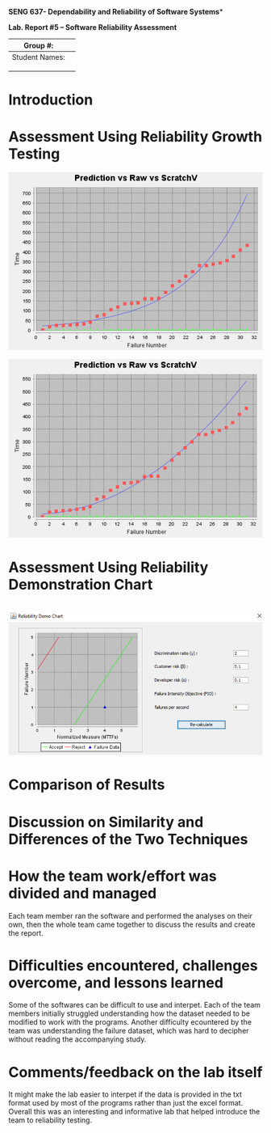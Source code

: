 **SENG 637- Dependability and Reliability of Software Systems***

**Lab. Report \#5 – Software Reliability Assessment**

| Group \#:       |   |
|-----------------|---|
| Student Names:  |   |
|                 |   |
|                 |   |
|                 |   |

# Introduction

# 

# Assessment Using Reliability Growth Testing 

![](./media/geometric.PNG)

![](./media/littlewood.PNG)

# Assessment Using Reliability Demonstration Chart 

# 

![](./media/RDC1.PNG)

# Comparison of Results

# Discussion on Similarity and Differences of the Two Techniques

# How the team work/effort was divided and managed

Each team member ran the software and performed the analyses on their own, then the whole team came together to discuss the results and create the report.

# Difficulties encountered, challenges overcome, and lessons learned

Some of the softwares can be difficult to use and interpet. Each of the team members initially struggled understanding how the dataset needed to be modified to work with the programs. Another difficulty ecountered by the team was understanding the failure dataset, which was hard to decipher without reading the accompanying study. 

# Comments/feedback on the lab itself

It might make the lab easier to interpet if the data is provided in the txt format used by most of the programs rather than just the excel format. Overall this was an interesting and informative lab that helped introduce the team to reliability testing. 


